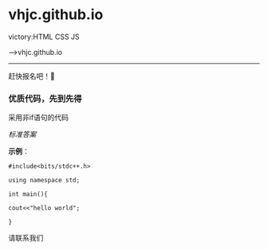 

# vhjc.github.io
victory:HTML CSS JS

-->vhjc.github.io

-------------------------

赶快报名吧！🚫

### 优质代码，先到先得

采用非if语句的代码

*标准答案*

**示例**：
```
#include<bits/stdc++.h>

using namespace std;

int main(){
    
cout<<"hello world";

}
```

请联系我们
